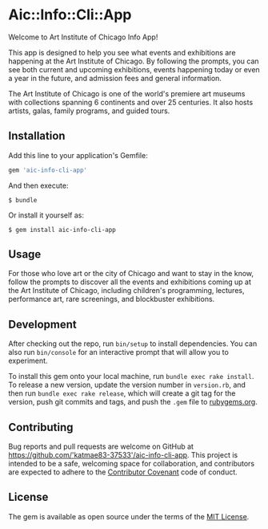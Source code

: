 # Aic::Info::Cli::App

Welcome to Art Institute of Chicago Info App!

This app is designed to help you see what events and exhibitions are happening at the Art Institute of Chicago. By following the prompts, you can see both current and upcoming exhibitions, events happening today or even a year in the future, and admission fees and general information.

The Art Institute of Chicago is one of the world's premiere art museums with collections spanning 6 continents and over 25 centuries. It also hosts artists, galas, family programs, and guided tours.

## Installation

Add this line to your application's Gemfile:

```ruby
gem 'aic-info-cli-app'
```

And then execute:

    $ bundle

Or install it yourself as:

    $ gem install aic-info-cli-app

## Usage

For those who love art or the city of Chicago and want to stay in the know, follow the prompts to discover all the events and exhibitions coming up at the Art Institute of Chicago, including children's programming, lectures, performance art, rare screenings, and blockbuster exhibitions. 

## Development

After checking out the repo, run `bin/setup` to install dependencies. You can also run `bin/console` for an interactive prompt that will allow you to experiment.

To install this gem onto your local machine, run `bundle exec rake install`. To release a new version, update the version number in `version.rb`, and then run `bundle exec rake release`, which will create a git tag for the version, push git commits and tags, and push the `.gem` file to [rubygems.org](https://rubygems.org).

## Contributing

Bug reports and pull requests are welcome on GitHub at https://github.com/'katmae83-37533'/aic-info-cli-app. This project is intended to be a safe, welcoming space for collaboration, and contributors are expected to adhere to the [Contributor Covenant](http://contributor-covenant.org) code of conduct.


## License

The gem is available as open source under the terms of the [MIT License](http://opensource.org/licenses/MIT).
